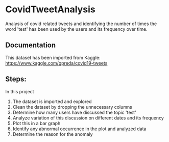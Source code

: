 # CovidTweetAnalysis
Analysis of covid related tweets and identifying the number of times the word 'test' has been used by the users and its frequency over time.

## Documentation
This dataset has been imported from Kaggle: https://www.kaggle.com/gpreda/covid19-tweets

## Steps:
In this project
1) The dataset is imported and explored
2) Clean the dataset by dropping the unnecessary columns
3) Determine how many users have discussed the topic 'test'
4) Analyze variation of this discussion on different dates and its frequency
5) Plot this in a bar graph
6) Identify any abnormal occurrence in the plot and analyzed data
7) Determine the reason for the anomaly
